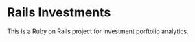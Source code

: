 Rails Investments
================

This is a Ruby on Rails project for investment porftolio analytics.